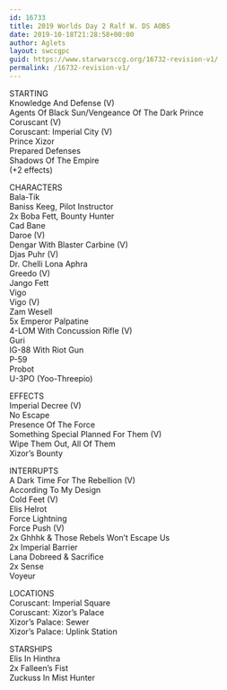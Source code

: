 ```yaml
---
id: 16733
title: 2019 Worlds Day 2 Ralf W. DS AOBS
date: 2019-10-18T21:28:58+00:00
author: Aglets
layout: swccgpc
guid: https://www.starwarsccg.org/16732-revision-v1/
permalink: /16732-revision-v1/
---
```

STARTING  
Knowledge And Defense (V)  
Agents Of Black Sun/Vengeance Of The Dark Prince  
Coruscant (V)  
Coruscant: Imperial City (V)  
Prince Xizor  
Prepared Defenses  
Shadows Of The Empire  
(+2 effects)

CHARACTERS  
Bala-Tik  
Baniss Keeg, Pilot Instructor  
2x Boba Fett, Bounty Hunter  
Cad Bane  
Daroe (V)  
Dengar With Blaster Carbine (V)  
Djas Puhr (V)  
Dr. Chelli Lona Aphra  
Greedo (V)  
Jango Fett  
Vigo  
Vigo (V)  
Zam Wesell  
5x Emperor Palpatine  
4-LOM With Concussion Rifle (V)  
Guri  
IG-88 With Riot Gun  
P-59  
Probot  
U-3PO (Yoo-Threepio)

EFFECTS  
Imperial Decree (V)  
No Escape  
Presence Of The Force  
Something Special Planned For Them (V)  
Wipe Them Out, All Of Them  
Xizor’s Bounty

INTERRUPTS  
A Dark Time For The Rebellion (V)  
According To My Design  
Cold Feet (V)  
Elis Helrot  
Force Lightning  
Force Push (V)  
2x Ghhhk & Those Rebels Won’t Escape Us  
2x Imperial Barrier  
Lana Dobreed & Sacrifice  
2x Sense  
Voyeur

LOCATIONS  
Coruscant: Imperial Square  
Coruscant: Xizor’s Palace  
Xizor’s Palace: Sewer  
Xizor’s Palace: Uplink Station

STARSHIPS  
Elis In Hinthra  
2x Falleen’s Fist  
Zuckuss In Mist Hunter